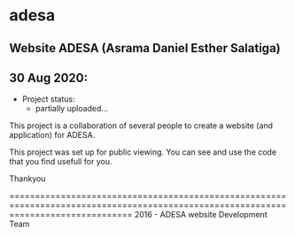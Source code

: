 # adesa
Website ADESA (Asrama Daniel Esther Salatiga)
--------------------------------------------
30 Aug 2020:
-----------
- Project status: 
  - partially uploaded...


This project is a collaboration of several people to create a website (and application) for ADESA.

This project was set up for public viewing. You can see and use the code that you find usefull for you.

Thankyou

====================================================================================================================================
2016 - ADESA website Development Team
